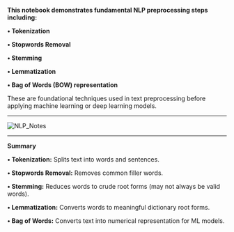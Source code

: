 **This notebook demonstrates fundamental NLP preprocessing steps including:**

**• Tokenization**

**• Stopwords Removal**

**• Stemming**

**• Lemmatization**

**• Bag of Words (BOW) representation**

These are foundational techniques used in text preprocessing before applying machine learning or deep learning models.

---

![NLP_Notes](https://github.com/user-attachments/assets/587f1cbb-1476-4471-bd77-f51ebf560288)

---
**Summary**

**• Tokenization:** Splits text into words and sentences.

**• Stopwords Removal:** Removes common filler words.

**• Stemming:** Reduces words to crude root forms (may not always be valid words).

**• Lemmatization:** Converts words to meaningful dictionary root forms.

**• Bag of Words:** Converts text into numerical representation for ML models.
